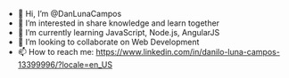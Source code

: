 - 👋 Hi, I’m @DanLunaCampos
- 👀 I’m interested in share knowledge and learn together
- 🌱 I’m currently learning JavaScript, Node.js, AngularJS
- 💞️ I’m looking to collaborate on Web Development
- 📫 How to reach me: https://www.linkedin.com/in/danilo-luna-campos-13399996/?locale=en_US

<!---
DanLunaCampos/DanLunaCampos is a ✨ special ✨ repository because its `README.md` (this file) appears on your GitHub profile.
You can click the Preview link to take a look at your changes.
--->
